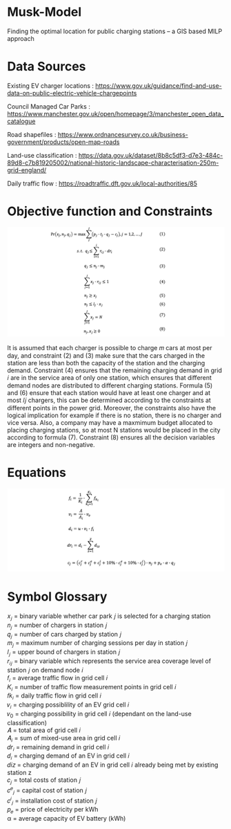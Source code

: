 # Musk-Model
Finding the optimal location for public charging stations – a GIS based MILP approach

# Data Sources
Existing EV charger locations : https://www.gov.uk/guidance/find-and-use-data-on-public-electric-vehicle-chargepoints

Council Managed Car Parks : https://www.manchester.gov.uk/open/homepage/3/manchester_open_data_catalogue

Road shapefiles : https://www.ordnancesurvey.co.uk/business-government/products/open-map-roads

Land-use classification : https://data.gov.uk/dataset/8b8c5df3-d7e3-484c-89d8-c7b819205002/national-historic-landscape-characterisation-250m-grid-england/

Daily traffic flow : https://roadtraffic.dft.gov.uk/local-authorities/85

# Objective function and Constraints
<img src="screenshots/formulation.png" width=1000 >

It is assumed that each charger is possible to charge 𝑚 cars at most per day, and constraint (2) and (3) make sure that the cars charged in the station are less than both the capacity of the station and the charging demand. Constraint (4) ensures that the remaining charging demand in grid 𝑖 are in the service area of only one station, which ensures that different demand nodes are distributed to different charging stations. Formula (5) and (6) ensure that each station would have at least one charger and at most 𝑙𝑗 chargers, this can be determined according to the constraints at different points in the power grid. Moreover, the constraints also have the logical implication for example if there is no station, there is no charger and vice versa. Also, a company may have a maxmimum budget allocated to placing charging stations, so at most N stations would be placed in the city according to formula (7). Constraint (8) ensures all the decision variables are integers and non-negative.

# Equations
<img src="screenshots/equation.png" width=1000 >


# Symbol Glossary
𝑥<sub>𝑗</sub> = binary variable whether car park 𝑗 is selected for a charging station <br />
𝑛<sub>𝑗</sub> = number of chargers in station 𝑗 <br />
𝑞<sub>𝑗</sub> = number of cars charged by station 𝑗 <br />
𝑚<sub>𝑗</sub> = maximum number of charging sessions per day in station 𝑗 <br />
𝑙<sub>𝑗</sub> = upper bound of chargers in station 𝑗 <br />
𝑟<sub>𝑖𝑗</sub> = binary variable which represents the service area coverage level of station 𝑗 on demand node 𝑖 <br />
𝑓<sub>𝑖</sub> = average traffic flow in grid cell 𝑖 <br />
𝐾<sub>𝑖</sub> = number of traffic flow measurement points in grid cell 𝑖 <br />
𝑓𝑘<sub>𝑖</sub> = daily traffic flow in grid cell 𝑖 <br />
𝑣<sub>𝑖</sub> = charging possiblility of an EV grid cell 𝑖 <br />
𝑣<sub>0</sub> = charging possibility in grid cell 𝑖 (dependant on the land-use classification)<br />
𝐴 = total area of grid cell 𝑖 <br />
𝐴<sub>𝑖</sub> = sum of mixed-use area in grid cell 𝑖 <br />
𝑑𝑟<sub>𝑖</sub> = remaining demand in grid cell 𝑖 <br />
𝑑<sub>𝑖</sub> = charging demand of an EV in grid cell 𝑖 <br />
𝑑𝑖𝑧 = charging demand of an EV in grid cell 𝑖 already being met by existing station z <br />
𝑐<sub>𝑗</sub> = total costs of station 𝑗 <br />
𝑐<sup>𝑒</sup><sub>𝑗</sub> = capital cost of station 𝑗 <br />
𝑐<sup>𝑖</sup><sub>𝑗</sub> = installation cost of station 𝑗 <br />
𝑝<sub>𝑒</sub> = price of electricity per kWh <br />
α = average capacity of EV battery (kWh) <br />

